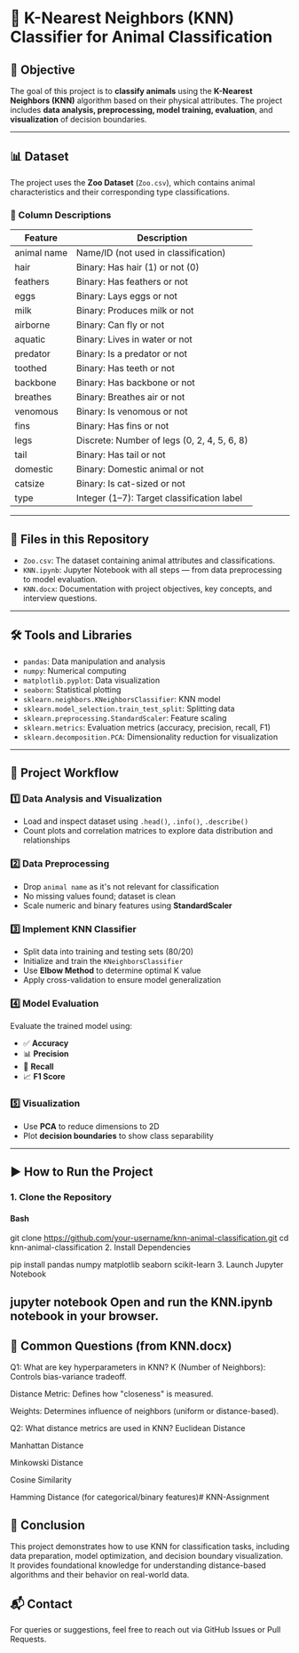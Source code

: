 # 🐾 K-Nearest Neighbors (KNN) Classifier for Animal Classification

## 🎯 Objective

The goal of this project is to **classify animals** using the **K-Nearest Neighbors (KNN)** algorithm based on their physical attributes. The project includes **data analysis, preprocessing, model training, evaluation**, and **visualization** of decision boundaries.

---

## 📊 Dataset

The project uses the **Zoo Dataset** (`Zoo.csv`), which contains animal characteristics and their corresponding type classifications.

### 🧬 Column Descriptions

| Feature        | Description                                           |
|----------------|-------------------------------------------------------|
| animal name    | Name/ID (not used in classification)                 |
| hair           | Binary: Has hair (1) or not (0)                      |
| feathers       | Binary: Has feathers or not                         |
| eggs           | Binary: Lays eggs or not                            |
| milk           | Binary: Produces milk or not                        |
| airborne       | Binary: Can fly or not                              |
| aquatic        | Binary: Lives in water or not                       |
| predator       | Binary: Is a predator or not                        |
| toothed        | Binary: Has teeth or not                            |
| backbone       | Binary: Has backbone or not                         |
| breathes       | Binary: Breathes air or not                         |
| venomous       | Binary: Is venomous or not                          |
| fins           | Binary: Has fins or not                             |
| legs           | Discrete: Number of legs (0, 2, 4, 5, 6, 8)         |
| tail           | Binary: Has tail or not                             |
| domestic       | Binary: Domestic animal or not                      |
| catsize        | Binary: Is cat-sized or not                         |
| type           | Integer (1–7): Target classification label          |

---

## 📁 Files in this Repository

- `Zoo.csv`: The dataset containing animal attributes and classifications.
- `KNN.ipynb`: Jupyter Notebook with all steps — from data preprocessing to model evaluation.
- `KNN.docx`: Documentation with project objectives, key concepts, and interview questions.

---

## 🛠️ Tools and Libraries

- `pandas`: Data manipulation and analysis
- `numpy`: Numerical computing
- `matplotlib.pyplot`: Data visualization
- `seaborn`: Statistical plotting
- `sklearn.neighbors.KNeighborsClassifier`: KNN model
- `sklearn.model_selection.train_test_split`: Splitting data
- `sklearn.preprocessing.StandardScaler`: Feature scaling
- `sklearn.metrics`: Evaluation metrics (accuracy, precision, recall, F1)
- `sklearn.decomposition.PCA`: Dimensionality reduction for visualization

---

## 🔄 Project Workflow

### 1️⃣ Data Analysis and Visualization

- Load and inspect dataset using `.head()`, `.info()`, `.describe()`
- Count plots and correlation matrices to explore data distribution and relationships

### 2️⃣ Data Preprocessing

- Drop `animal name` as it's not relevant for classification
- No missing values found; dataset is clean
- Scale numeric and binary features using **StandardScaler**

### 3️⃣ Implement KNN Classifier

- Split data into training and testing sets (80/20)
- Initialize and train the `KNeighborsClassifier`
- Use **Elbow Method** to determine optimal K value
- Apply cross-validation to ensure model generalization

### 4️⃣ Model Evaluation

Evaluate the trained model using:
- ✅ **Accuracy**
- 📊 **Precision**
- 🎯 **Recall**
- 📈 **F1 Score**

### 5️⃣ Visualization

- Use **PCA** to reduce dimensions to 2D
- Plot **decision boundaries** to show class separability

---

## ▶️ How to Run the Project

### 1. Clone the Repository

#### Bash
git clone https://github.com/your-username/knn-animal-classification.git
cd knn-animal-classification
2. Install Dependencies

pip install pandas numpy matplotlib seaborn scikit-learn
3. Launch Jupyter Notebook

jupyter notebook
Open and run the KNN.ipynb notebook in your browser.
---
## 💼 Common Questions (from KNN.docx)
Q1: What are key hyperparameters in KNN?
K (Number of Neighbors): Controls bias-variance tradeoff.

Distance Metric: Defines how "closeness" is measured.

Weights: Determines influence of neighbors (uniform or distance-based).

Q2: What distance metrics are used in KNN?
Euclidean Distance

Manhattan Distance

Minkowski Distance

Cosine Similarity

Hamming Distance (for categorical/binary features)# KNN-Assignment


## 📌 Conclusion
This project demonstrates how to use KNN for classification tasks, including data preparation, model optimization, and decision boundary visualization. It provides foundational knowledge for understanding distance-based algorithms and their behavior on real-world data.

## 📬 Contact
For queries or suggestions, feel free to reach out via GitHub Issues or Pull Requests.
